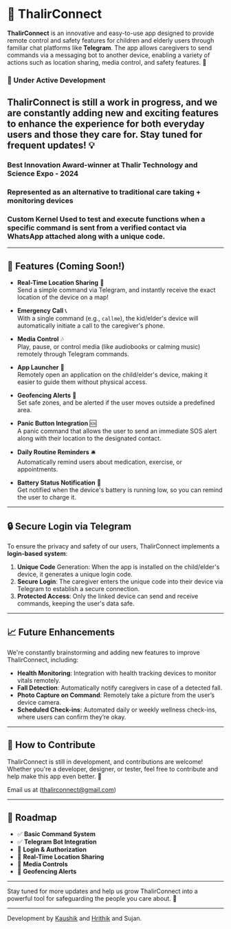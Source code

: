 # 🌱 ThalirConnect

**ThalirConnect** is an innovative and easy-to-use app designed to provide remote control and safety features for children and elderly users through familiar chat platforms like **Telegram**. The app allows caregivers to send commands via a messaging bot to another device, enabling a variety of actions such as location sharing, media control, and safety features. 🚀

### 🔨 Under Active Development
ThalirConnect is still a work in progress, and we are constantly adding new and exciting features to enhance the experience for both everyday users and those they care for. Stay tuned for frequent updates! 💡
---
### Best Innovation Award-winner at Thalir Technology and Science Expo - 2024 
### Represented as an alternative to traditional care taking + monitoring devices
### Custom Kernel Used to test and execute functions when a specific command is sent from a verified contact via WhatsApp attached along with a unique code. 
---

## 🌟 Features (Coming Soon!)

- **Real-Time Location Sharing** 📍  
  Send a simple command via Telegram, and instantly receive the exact location of the device on a map!

- **Emergency Call** 📞  
  With a single command (e.g., `callme`), the kid/elder's device will automatically initiate a call to the caregiver's phone.

- **Media Control** 🎶  
  Play, pause, or control media (like audiobooks or calming music) remotely through Telegram commands.

- **App Launcher** 🚀  
  Remotely open an application on the child/elder's device, making it easier to guide them without physical access.

- **Geofencing Alerts** 🚧  
  Set safe zones, and be alerted if the user moves outside a predefined area.

- **Panic Button Integration** 🆘  
  A panic command that allows the user to send an immediate SOS alert along with their location to the designated contact.

- **Daily Routine Reminders** 🛎️  
  Automatically remind users about medication, exercise, or appointments.

- **Battery Status Notification** 🔋  
  Get notified when the device's battery is running low, so you can remind the user to charge it.

---

## 🔒 Secure Login via Telegram

To ensure the privacy and safety of our users, ThalirConnect implements a **login-based system**:

1. **Unique Code** Generation: When the app is installed on the child/elder's device, it generates a unique login code.
2. **Secure Login**: The caregiver enters the unique code into their device via Telegram to establish a secure connection.
3. **Protected Access**: Only the linked device can send and receive commands, keeping the user's data safe.

---

## 📈 Future Enhancements

We're constantly brainstorming and adding new features to improve ThalirConnect, including:

- **Health Monitoring**: Integration with health tracking devices to monitor vitals remotely.
- **Fall Detection**: Automatically notify caregivers in case of a detected fall.
- **Photo Capture on Command**: Remotely take a picture from the user’s device camera.
- **Scheduled Check-ins**: Automated daily or weekly wellness check-ins, where users can confirm they’re okay.

---

## 🤝 How to Contribute

ThalirConnect is still in development, and contributions are welcome! Whether you're a developer, designer, or tester, feel free to contribute and help make this app even better. 🌿

Email us at (thalirconnect@gmail.com)

---

## 📅 Roadmap

- ✅ **Basic Command System**
- ✅ **Telegram Bot Integration**
- 🚧 **Login & Authorization**
- 🚧 **Real-Time Location Sharing**
- 🚧 **Media Controls**
- 🚧 **Geofencing Alerts**

---

Stay tuned for more updates and help us grow ThalirConnect into a powerful tool for safeguarding the people you care about. 🌸

---

Development by [Kaushik](https://www.instagram.com/kaushikieee/) and [Hrithik](https://www.instagram.com/__hrithik_b__/)
and Sujan.

